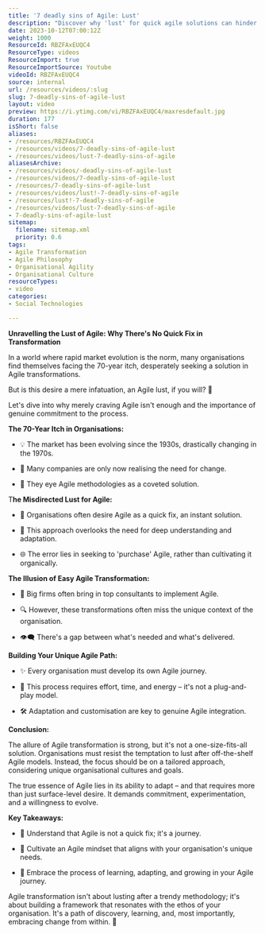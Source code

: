 ```yaml
---
title: '7 deadly sins of Agile: Lust'
description: "Discover why 'lust' for quick agile solutions can hinder transformation. Learn to tailor agile practices to your unique needs! \U0001F680\U0001F504 #Agile #Transformation"
date: 2023-10-12T07:00:12Z
weight: 1000
ResourceId: RBZFAxEUQC4
ResourceType: videos
ResourceImport: true
ResourceImportSource: Youtube
videoId: RBZFAxEUQC4
source: internal
url: /resources/videos/:slug
slug: 7-deadly-sins-of-agile-lust
layout: video
preview: https://i.ytimg.com/vi/RBZFAxEUQC4/maxresdefault.jpg
duration: 177
isShort: false
aliases:
- /resources/RBZFAxEUQC4
- /resources/videos/7-deadly-sins-of-agile-lust
- /resources/videos/lust-7-deadly-sins-of-agile
aliasesArchive:
- /resources/videos/-deadly-sins-of-agile-lust
- /resources/videos/7-deadly-sins-of-agile-lust
- /resources/7-deadly-sins-of-agile-lust
- /resources/videos/lust!-7-deadly-sins-of-agile
- /resources/lust!-7-deadly-sins-of-agile
- /resources/videos/lust-7-deadly-sins-of-agile
- 7-deadly-sins-of-agile-lust
sitemap:
  filename: sitemap.xml
  priority: 0.6
tags:
- Agile Transformation
- Agile Philosophy
- Organisational Agility
- Organisational Culture
resourceTypes:
- video
categories:
- Social Technologies

---
```

**Unravelling the Lust of Agile: Why There's No Quick Fix in Transformation** 

In a world where rapid market evolution is the norm, many organisations find themselves facing the 70-year itch, desperately seeking a solution in Agile transformations.  

But is this desire a mere infatuation, an Agile lust, if you will? 🤔  

Let's dive into why merely craving Agile isn't enough and the importance of genuine commitment to the process. 

**The 70-Year Itch in Organisations:** 

- 💡 The market has been evolving since the 1930s, drastically changing in the 1970s. 

- 🔄 Many companies are only now realising the need for change. 

- 🚀 They eye Agile methodologies as a coveted solution. 

T**he Misdirected Lust for Agile:** 

- 💭 Organisations often desire Agile as a quick fix, an instant solution. 

- 🛑 This approach overlooks the need for deep understanding and adaptation. 

- 🌐 The error lies in seeking to 'purchase' Agile, rather than cultivating it organically. 

**The Illusion of Easy Agile Transformation:** 

- 🏢 Big firms often bring in top consultants to implement Agile. 

- 🔍 However, these transformations often miss the unique context of the organisation. 

- 👁️‍🗨️ There's a gap between what's needed and what's delivered. 

**Building Your Unique Agile Path:** 

- ✨ Every organisation must develop its own Agile journey. 

- 🔄 This process requires effort, time, and energy – it's not a plug-and-play model. 

- 🛠️ Adaptation and customisation are key to genuine Agile integration. 

**Conclusion:**  

The allure of Agile transformation is strong, but it's not a one-size-fits-all solution. Organisations must resist the temptation to lust after off-the-shelf Agile models. Instead, the focus should be on a tailored approach, considering unique organisational cultures and goals.  

The true essence of Agile lies in its ability to adapt – and that requires more than just surface-level desire. It demands commitment, experimentation, and a willingness to evolve. 

**Key Takeaways:** 

- 🤔 Understand that Agile is not a quick fix; it's a journey. 

- 🌱 Cultivate an Agile mindset that aligns with your organisation's unique needs. 

- 🚀 Embrace the process of learning, adapting, and growing in your Agile journey. 

Agile transformation isn't about lusting after a trendy methodology; it's about building a framework that resonates with the ethos of your organisation. It's a path of discovery, learning, and, most importantly, embracing change from within. 🌟
